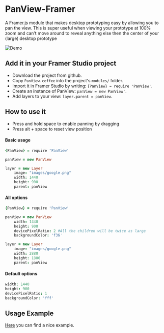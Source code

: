# PanView-Framer

A Framer.js module that makes desktop prototyping easy by allowing you to pan the view. This is super useful when viewing your prototype at 100% zoom and can't move around to reveal anything else then the center of your (large) desktop prototype

![Demo](/mg/demo.gif)

## Add it in your Framer Studio project

- Download the project from github.
- Copy `PanView.coffee` into the project's `modules/` folder.
- Import it in Framer Studio by writing: `{PanView} = require 'PanView'`.
- Create an instance of PanView: `panView = new PanView'`.
- Add layers to your view: `layer.parent = panView`.


## How to use it
- Press and hold space to enable panning by dragging
- Press alt + space to reset view position

#### Basic usage
```coffeescript
{PanView} = require 'PanView'

panView = new PanView

layer = new Layer
	image: "images/google.png"
	width: 1440
	height: 900
	parent: panView
```

#### All options
```coffeescript
{PanView} = require 'PanView'

panView = new PanView
	width: 1440
	height: 900
	devicePixelRatio: 2 #All the children will be twice as large
	backgroundColor: 'f36'

layer = new Layer
	image: "images/google.png"
	width: 2880
	height: 1800
	parent: panView
```
    
    
#### Default options
```coffeescript
width: 1440
height: 900
devicePixelRatio: 1
backgroundColor: 'fff'
```

## Usage Example

[Here](https://framer.cloud/ZAOlO/) you can find a nice example.